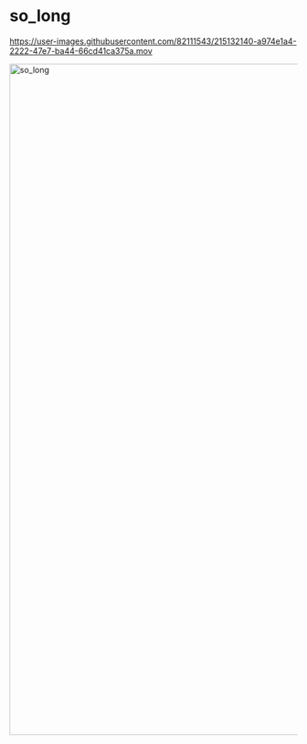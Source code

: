 # so_long



https://user-images.githubusercontent.com/82111543/215132140-a974e1a4-2222-47e7-ba44-66cd41ca375a.mov


<img width="1175" alt="so_long" src="https://user-images.githubusercontent.com/82111543/218946125-982b65a7-a567-47d7-8ef2-f2978a3826e8.png">














